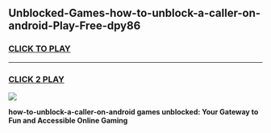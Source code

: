 
## Unblocked-Games-how-to-unblock-a-caller-on-android-Play-Free-dpy86
<h3>
<a href="https://premium76.site?title=how-to-unblock-a-caller-on-android&ref=10A">CLICK TO PLAY</a></h3>
<hr>

<h3>
<a href="https://premium76.site?title=how-to-unblock-a-caller-on-android&ref=10A">CLICK 2 PLAY</a>
  
</h3>

<a href="https://premium76.site?title=how-to-unblock-a-caller-on-android&ref=10A"><img src="https://clearcache.store/games.png"></a>


**how-to-unblock-a-caller-on-android games unblocked: Your Gateway to Fun and Accessible Online Gaming**
